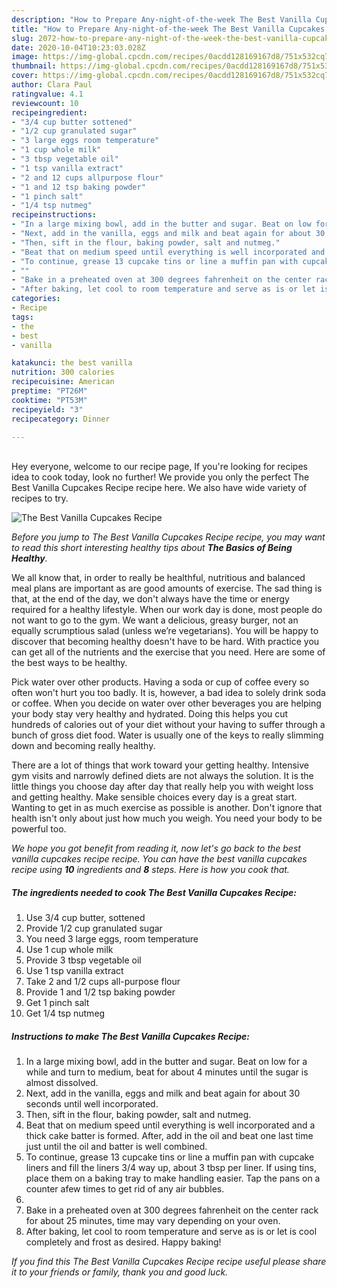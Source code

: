 ```yaml
---
description: "How to Prepare Any-night-of-the-week The Best Vanilla Cupcakes Recipe"
title: "How to Prepare Any-night-of-the-week The Best Vanilla Cupcakes Recipe"
slug: 2072-how-to-prepare-any-night-of-the-week-the-best-vanilla-cupcakes-recipe
date: 2020-10-04T10:23:03.028Z
image: https://img-global.cpcdn.com/recipes/0acdd128169167d8/751x532cq70/the-best-vanilla-cupcakes-recipe-recipe-main-photo.jpg
thumbnail: https://img-global.cpcdn.com/recipes/0acdd128169167d8/751x532cq70/the-best-vanilla-cupcakes-recipe-recipe-main-photo.jpg
cover: https://img-global.cpcdn.com/recipes/0acdd128169167d8/751x532cq70/the-best-vanilla-cupcakes-recipe-recipe-main-photo.jpg
author: Clara Paul
ratingvalue: 4.1
reviewcount: 10
recipeingredient:
- "3/4 cup butter sottened"
- "1/2 cup granulated sugar"
- "3 large eggs room temperature"
- "1 cup whole milk"
- "3 tbsp vegetable oil"
- "1 tsp vanilla extract"
- "2 and 12 cups allpurpose flour"
- "1 and 12 tsp baking powder"
- "1 pinch salt"
- "1/4 tsp nutmeg"
recipeinstructions:
- "In a large mixing bowl, add in the butter and sugar. Beat on low for a while and turn to medium, beat for about 4 minutes until the sugar is almost dissolved."
- "Next, add in the vanilla, eggs and milk and beat again for about 30 seconds until well incorporated."
- "Then, sift in the flour, baking powder, salt and nutmeg."
- "Beat that on medium speed until everything is well incorporated and a thick cake batter is formed. After, add in the oil and beat one last time just until the oil and batter is well combined."
- "To continue, grease 13 cupcake tins or line a muffin pan with cupcake liners and fill the liners 3/4 way up, about 3 tbsp per liner. If using tins, place them on a baking tray to make handling easier. Tap the pans on a counter afew times to get rid of any air bubbles."
- ""
- "Bake in a preheated oven at 300 degrees fahrenheit on the center rack for about 25 minutes, time may vary depending on your oven."
- "After baking, let cool to room temperature and serve as is or let is cool completely and frost as desired. Happy baking!"
categories:
- Recipe
tags:
- the
- best
- vanilla

katakunci: the best vanilla 
nutrition: 300 calories
recipecuisine: American
preptime: "PT26M"
cooktime: "PT53M"
recipeyield: "3"
recipecategory: Dinner

---
```

<br>
Hey everyone, welcome to our recipe page, If you're looking for recipes idea to cook today, look no further! We provide you only the perfect The Best Vanilla Cupcakes Recipe recipe here. We also have wide variety of recipes to try.
<br>


![The Best Vanilla Cupcakes Recipe](https://img-global.cpcdn.com/recipes/0acdd128169167d8/751x532cq70/the-best-vanilla-cupcakes-recipe-recipe-main-photo.jpg)

<i>Before you jump to The Best Vanilla Cupcakes Recipe recipe, you may want to read this short interesting healthy tips about <strong>The Basics of Being Healthy</strong>.</i>

We all know that, in order to really be healthful, nutritious and balanced meal plans are important as are good amounts of exercise. The sad thing is that, at the end of the day, we don't always have the time or energy required for a healthy lifestyle. When our work day is done, most people do not want to go to the gym. We want a delicious, greasy burger, not an equally scrumptious salad (unless we’re vegetarians). You will be happy to discover that becoming healthy doesn't have to be hard. With practice you can get all of the nutrients and the exercise that you need. Here are some of the best ways to be healthy.

Pick water over other products. Having a soda or cup of coffee every so often won't hurt you too badly. It is, however, a bad idea to solely drink soda or coffee. When you decide on water over other beverages you are helping your body stay very healthy and hydrated. Doing this helps you cut hundreds of calories out of your diet without your having to suffer through a bunch of gross diet food. Water is usually one of the keys to really slimming down and becoming really healthy.

There are a lot of things that work toward your getting healthy. Intensive gym visits and narrowly defined diets are not always the solution. It is the little things you choose day after day that really help you with weight loss and getting healthy. Make sensible choices every day is a great start. Wanting to get in as much exercise as possible is another. Don't ignore that health isn't only about just how much you weigh. You need your body to be powerful too. 


<i>We hope you got benefit from reading it, now let's go back to the best vanilla cupcakes recipe recipe. You can have the best vanilla cupcakes recipe using <strong>10</strong> ingredients and <strong>8</strong> steps. Here is how you cook that.
</i>

##### The ingredients needed to cook The Best Vanilla Cupcakes Recipe:

1. Use 3/4 cup butter, sottened
1. Provide 1/2 cup granulated sugar
1. You need 3 large eggs, room temperature
1. Use 1 cup whole milk
1. Provide 3 tbsp vegetable oil
1. Use 1 tsp vanilla extract
1. Take 2 and 1/2 cups all-purpose flour
1. Provide 1 and 1/2 tsp baking powder
1. Get 1 pinch salt
1. Get 1/4 tsp nutmeg


##### Instructions to make The Best Vanilla Cupcakes Recipe:

1. In a large mixing bowl, add in the butter and sugar. Beat on low for a while and turn to medium, beat for about 4 minutes until the sugar is almost dissolved.
1. Next, add in the vanilla, eggs and milk and beat again for about 30 seconds until well incorporated.
1. Then, sift in the flour, baking powder, salt and nutmeg.
1. Beat that on medium speed until everything is well incorporated and a thick cake batter is formed. After, add in the oil and beat one last time just until the oil and batter is well combined.
1. To continue, grease 13 cupcake tins or line a muffin pan with cupcake liners and fill the liners 3/4 way up, about 3 tbsp per liner. If using tins, place them on a baking tray to make handling easier. Tap the pans on a counter afew times to get rid of any air bubbles.
1. 
1. Bake in a preheated oven at 300 degrees fahrenheit on the center rack for about 25 minutes, time may vary depending on your oven.
1. After baking, let cool to room temperature and serve as is or let is cool completely and frost as desired. Happy baking!


<i>If you find this The Best Vanilla Cupcakes Recipe recipe useful please share it to your friends or family, thank you and good luck.</i>
